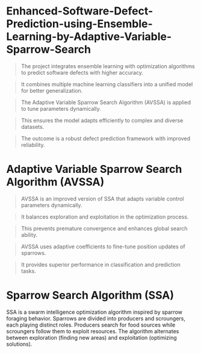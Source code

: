 # Enhanced-Software-Defect-Prediction-using-Ensemble-Learning-by-Adaptive-Variable-Sparrow-Search

> The project integrates ensemble learning with optimization algorithms to predict software defects with higher accuracy.

> It combines multiple machine learning classifiers into a unified model for better generalization.

> The Adaptive Variable Sparrow Search Algorithm (AVSSA) is applied to tune parameters dynamically.

> This ensures the model adapts efficiently to complex and diverse datasets.

> The outcome is a robust defect prediction framework with improved reliability.

# Adaptive Variable Sparrow Search Algorithm (AVSSA)

> AVSSA is an improved version of SSA that adapts variable control parameters dynamically.

> It balances exploration and exploitation in the optimization process.

> This prevents premature convergence and enhances global search ability.

> AVSSA uses adaptive coefficients to fine-tune position updates of sparrows.

> It provides superior performance in classification and prediction tasks.

# Sparrow Search Algorithm (SSA)

SSA is a swarm intelligence optimization algorithm inspired by sparrow foraging behavior.
Sparrows are divided into producers and scroungers, each playing distinct roles.
Producers search for food sources while scroungers follow them to exploit resources.
The algorithm alternates between exploration (finding new areas) and exploitation (optimizing solutions).
